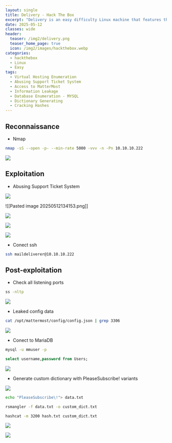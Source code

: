 ```yaml
---
layout: single
title: Delivery - Hack The Box
excerpt: "Delivery is an easy difficulty Linux machine that features the support ticketing system osTicket where it is possible by using a technique called TicketTrick, a non-authenticated user to be granted with access to a temporary company email. This &amp;quot;feature&amp;quot; permits the registration at MatterMost and the join of internal team channel. It is revealed through that channel that users have been using same password variant &amp;quot;PleaseSubscribe!&amp;quot; for internal access. In channel it is also disclosed the credentials for the mail user which can give the initial foothold to the system. While enumerating the file system we come across the mattermost configuration file which reveals MySQL database credentials. By having access to the database a password hash can be extracted from Users table and crack it using the &amp;quot;PleaseSubscribe!&amp;quot; pattern. After cracking the hash it is possible to login as user root."
date: 2025-05-12
classes: wide
header:
  teaser: /img2/delivery.png
  teaser_home_page: true
  icon: /img2/images/hackthebox.webp
categories:
  - hackthebox
  - Linux
  - Easy
tags:
  - Virtual Hosting Enumeration
  - Abusing Support Ticket System
  - Access to MatterMost
  - Information Leakage
  - Database Enumeration - MYSQL
  - Dictionary Generating
  - Cracking Hashes
---
```



## Reconnaissance

- Nmap

```bash
nmap -sS --open -p- --min-rate 5000 -vvv -n -Pn 10.10.10.222
```

![](/img2/Pasted%20image%2020250512133200.png)
## Exploitation

- Abusing Support Ticket System

![](/img2/Pasted%20image%2020250512134121.png)

![[Pasted image 20250512134153.png]]

![](/img2/Pasted%20image%2020250512134209.png)

![](/img2/Pasted%20image%2020250512134251.png)

![](/img2/Pasted%20image%2020250512134303.png)

- Conect ssh

```bash
ssh maildeliverer@10.10.10.222
```

## Post-exploitation

- Check all listening ports

```bash
ss -nltp
```

![](/img2/Pasted%20image%2020250512145016.png)

- Leaked config data

```bash
cat /opt/mattermost/config/config.json | grep 3306
```

![](/img2/Pasted%20image%2020250512145219.png)

- Conect to MariaDB

```bash
mysql -u mmuser -p
```

```sql
select username,password from Users;
```

![](/img2/Pasted%20image%2020250512145939.png)

- Generate custom dictionary with PleaseSubscribe\! variants

![](/img2/Pasted%20image%2020250512152339.png)

```bash
echo "PleaseSubscribe\!"> data.txt
```

```bash
rsmangler -f data.txt -o custom_dict.txt
```

```bash
hashcat -m 3200 hash.txt custom_dict.txt
```

![](/img2/Pasted%20image%2020250512152439.png)

![](/img2/Pasted%20image%2020250512152538.png)